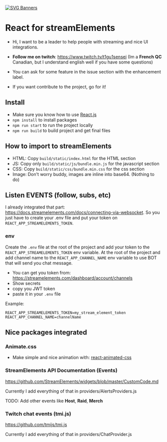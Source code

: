 [![SVG Banners](https://svg-banners.vercel.app/api?type=origin&text1=Twitch&nbsp;|&nbsp;T1gu1Sensei&text2=💖%20Open%20Source&width=800&height=400)](https://www.twitch.tv/t1gu1sensei)

# React for streamElements

- Hi, I want to be a leader to help people with streaming and nice UI integrations.
- **Follow me on twitch**: <https://www.twitch.tv/t1gu1sensei> (Im a **French QC** Canadian, but I understand english well if you have some questions)

- You can ask for some feature in the issue section with the enhancement label.
- If you want contribute to the project, go for it!

## Install

- Make sure you know how to use [React.js](https://reactjs.org/)
- `npm install` to install packages
- `npm run start` to run the project locally
- `npm run build` to build project and get final files

## How to import to streamElements

- HTML: Copy `build/static/index.html` for the HTML section
- JS: Copy only `build/static/js/bundle.min.js` for the javascript section
- CSS: Copy `build/static/css/bundle.min.css` for the css section
- Image: Don't worry buddy, images are inline into base64. (Nothing to do)

## Listen EVENTS (follow, subs, etc)

I already integrated that part: <https://docs.streamelements.com/docs/connecting-via-websocket>.
So you just have to create your .env file and put your token on `REACT_APP_STREAMELEMENTS_TOKEN`.

### env

Create the `.env` file at the root of the project and add your token to the `REACT_APP_STREAMELEMENTS_TOKEN` env variable.
At the root of the project and add channel name to the `REACT_APP_CHANNEL_NAME` env variable to use BOT that will send you chat message.

- You can get you token from: https://streamelements.com/dashboard/account/channels
- Show secrets
- copy you JWT token
- paste it in your `.env` file

Example:

```.env
REACT_APP_STREAMELEMENTS_TOKEN=my_stream_element_token
REACT_APP_CHANNEL_NAME=channelName
```

## Nice packages integrated

### Animate.css

- Make simple and nice animation with: [react-animated-css](https://github.com/digital-flowers/react-animated-css#readme)

### StreamElements API Documentation (Events)

https://github.com/StreamElements/widgets/blob/master/CustomCode.md

Currently I add everything of that in providers/AlertsProviders.js

TODO: Add other events like **Host**, **Raid**, **Merch**

### Twitch chat events (tmi.js)

https://github.com/tmijs/tmi.js

Currently I add everything of that in providers/ChatProvider.js
